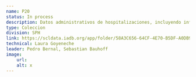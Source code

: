```yaml
---
name: P20
status: In process
description: Datos administrativos de hospitalizaciones, incluyendo información de hospitales (ubicación) para Brasil (2000-2022), Chile (2015-2020), Ecuador (2015-2021), Mexico (2018-2021), Peru (2015-2021) y El Salvador (2005-2020). 
type: Coleccion
division: SPH
link: https://scldata.iadb.org/app/folder/58A3C656-64CF-4E70-B5DF-A0DB908CAEC7
technical: Laura Goyeneche
leader: Pedro Bernal, Sebastian Bauhoff
image: 
    url: 
    alt: x
---
```

    